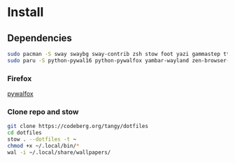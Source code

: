 # Install

## Dependencies
```bash
sudo pacman -S sway swaybg sway-contrib zsh stow foot yazi gammastep ttf-iosevka-nerd ncmpcpp
sudo paru -S python-pywal16 python-pywalfox yambar-wayland zen-browser-bin
```
### Firefox
[pywalfox](https://addons.mozilla.org/en-US/firefox/addon/pywalfox/)

### Clone repo and stow
```bash
git clone https://codeberg.org/tangy/dotfiles
cd dotfiles
stow . --dotfiles -t ~
chmod +x ~/.local/bin/*
wal -i ~/.local/share/wallpapers/
```

